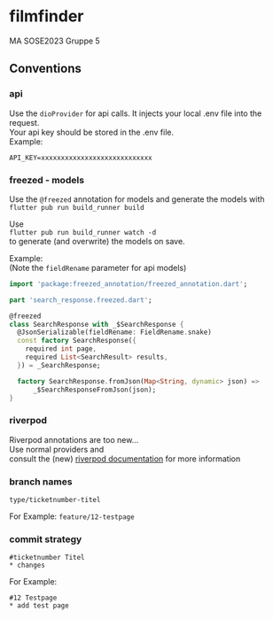 # filmfinder

MA SOSE2023 Gruppe 5

## Conventions

### api

Use the ```dioProvider``` for api calls. It injects your local .env file into the request.  
Your api key should be stored in the .env file.  
Example:

```
API_KEY=xxxxxxxxxxxxxxxxxxxxxxxxxxxx
```

### freezed - models

Use the ```@freezed``` annotation for models and generate the models with  
```flutter pub run build_runner build```

Use  
```flutter pub run build_runner watch -d```  
to generate (and overwrite) the models on save.

Example:   
(Note the ```fieldRename``` parameter for api models)

```dart
import 'package:freezed_annotation/freezed_annotation.dart';

part 'search_response.freezed.dart';

@freezed
class SearchResponse with _$SearchResponse {
  @JsonSerializable(fieldRename: FieldRename.snake)
  const factory SearchResponse({
    required int page,
    required List<SearchResult> results,
  }) = _SearchResponse;

  factory SearchResponse.fromJson(Map<String, dynamic> json) =>
      _$SearchResponseFromJson(json);
}
```

### riverpod

Riverpod annotations are too new...  
Use normal providers and  
consult the (new) [riverpod documentation](https://docs-v2.riverpod.dev/docs/introduction) for more information

### branch names

```type/ticketnumber-titel```

For Example:
```feature/12-testpage```

### commit strategy

```
#ticketnumber Titel
* changes
```

For Example:

```
#12 Testpage
* add test page
```
